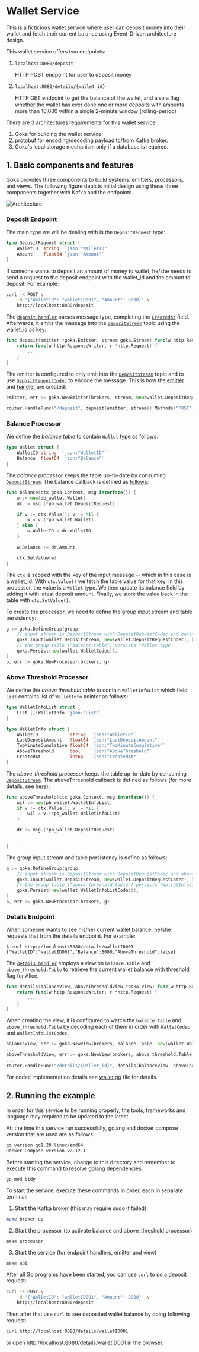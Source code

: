 # Wallet Service

This is a ficticious wallet service where user can deposit money into their wallet and fetch their current balance using Event-Driven architecture design.

This wallet service offers two endpoints:

1. `localhost:8080/deposit`

   HTTP POST endpoint for user to deposit money

2. `localhost:8080/details/{wallet_id}`

   HTTP GET endpoint to get the balance of the wallet, and also a ﬂag whether the wallet has ever done one
   or more deposits with amounts more than 10,000 within a single 2-minute window (rolling-period)

There are 3 architectures requirements for this wallet service :

1. Goka for building the wallet service.
2. protobuf for encoding/decoding payload to/from Kafka broker.
3. Goka's local storage mechanism only if a database is required.

## 1. Basic components and features

Goka provides three components to build systems: emitters, processors, and views.
The following figure depicts initial design using these three components together with Kafka and the endpoints.

![Architecture](img/wallet-service-arch.png)

### Deposit Endpoint

The main type we will be dealing with is the `DepositRequest` type:

```go
type DepositRequest struct {
	WalletID  string  `json:"WalletID"`
	Amount    float64 `json:"Amount"`
}
```

If someone wants to deposit an amount of money to wallet, he/she needs to send a request to the deposit endpoint with the wallet_id and the amount to deposit.
For example:

```sh
curl -X POST \
    -d '{"WalletID": "walletID001", "Amount": 8000}' \
    http://localhost:8080/deposit
```

The [`deposit handler`](service/service.go#L50) parses message type, completing the [`CreatedAt`](service/service.go#66) field. Afterwards, it emits the message into the [`DepositStream`](wallet.go#L10) topic using the wallet_id as key:

```go
func deposit(emitter *goka.Emitter, stream goka.Stream) func(w http.ResponseWriter, r *http.Request) {
	return func(w http.ResponseWriter, r *http.Request) {
		...
	}
}
```

The emitter is configured to only emit into the [`DepositStream`](wallet.go#L10) topic and to use [`DepositRequestCodec`](wallet.go#L48) to encode the message.
This is how the [emitter](service/service.go#L36) and [handler](service/service.go#L43) are created:

```go
emitter, err := goka.NewEmitter(brokers, stream, new(wallet.DepositRequestCodec))
...
router.HandleFunc("/deposit", deposit(emitter, stream)).Methods("POST")
```

### Balance Processor

We define the _balance table_ to contain `Wallet` type as follows:

```go
type Wallet struct {
	WalletID string  `json:"WalletID"`
	Balance  float64 `json:"Balance"`
}
```

The _balance processor_ keeps the table up-to-date by consuming [`DepositStream`](wallet.go#L10).
The balance callback is defined as [follows](balance/balance.go#L18):

```go
func balance(ctx goka.Context, msg interface{}) {
	w := new(pb_wallet.Wallet)
	dr := msg.(*pb_wallet.DepositRequest)

	if v := ctx.Value(); v != nil {
		w = v.(*pb_wallet.Wallet)
	} else {
		w.WalletID = dr.WalletID
	}

	w.Balance += dr.Amount

	ctx.SetValue(w)
}
```

The `ctx` is scoped with the key of the input message -- which in this case is a wallet_id.
With `ctx.Value()` we fetch the table value for that key.
In this processor, the value is a `Wallet` type.
We then update its balance field by adding it with latest deposit amount.
Finally, we store the value back in the table with `ctx.SetValue()`.

To create the processor, we need to define the group input stream and table persistency:

```go
g := goka.DefineGroup(group,
    // input stream is DepositStream with DepositRequestCodec and balance callback
    goka.Input(wallet.DepositStream, new(wallet.DepositRequestCodec), balance),
    // the group table ("balance-table") persists *Wallet type
    goka.Persist(new(wallet.WalletCodec)),
)
p, err := goka.NewProcessor(brokers, g)
```

### Above Threshold Processor

We define the _above threshold table_ to contain `WalletInfoList` which field `List` contains list of `WalletInfo` pointer as follows:

```go
type WalletInfoList struct {
	List []*WalletInfo `json:"List"`
}

type WalletInfo struct {
	WalletID            string  `json:"WalletID"`
	LastDepositAmount   float64 `json:"LastDepositAmount"`
	TwoMinuteCumulative float64 `json:"TwoMinuteCumulative"`
	AboveThreshold      bool    `json:"AboveThreshold"`
	CreatedAt           int64   `json:"CreatedAt"`
}
```

The _above_threshold processor_ keeps the table up-to-date by consuming [`DepositStream`](wallet.go#L10).
The aboveThreshold callback is defined as follows (for more details, see [here](above_threshold/above_threshold.go#L23)):

```go
func aboveThreshold(ctx goka.Context, msg interface{}) {
	wil := new(pb_wallet.WalletInfoList)
	if v := ctx.Value(); v != nil {
		wil = v.(*pb_wallet.WalletInfoList)
	}

	dr := msg.(*pb_wallet.DepositRequest)

	...
}
```

The group input stream and table persistency is define as follows:

```go
g := goka.DefineGroup(group,
    // input stream is DepositStream with DepositRequestCodec and aboveThreshold callback
    goka.Input(wallet.DepositStream, new(wallet.DepositRequestCodec), aboveThreshold),
    // the group table ("above_threshold-table") persists *WalletInfoList type
    goka.Persist(new(wallet.WalletInfoListCodec)),
)
p, err := goka.NewProcessor(brokers, g)
```

### Details Endpoint

When someone wants to see his/her current wallet balance, he/she requests that from the details endpoint.
For example:

```
$ curl http://localhost:8080/details/walletID001
{"WalletID":"walletID001","Balance":8000,"AboveThreshold":false}
```

The [`details handler`](service/service.go#L79) employs a view on `balance.Table` and `above_threshold.Table` to retrieve the current wallet balance with threshold flag for Alice.

```go
func details(balanceView, aboveThresholdView *goka.View) func(w http.ResponseWriter, r *http.Request) {
	return func(w http.ResponseWriter, r *http.Request) {
		...
	}
}
```

When creating the view, it is configured to watch the `balance.Table` and `above_threshold.Table` by decoding each of them in order with `WalletCodec` and `WalletInfoListCodec`.

```go
balanceView, err := goka.NewView(brokers, balance.Table, new(wallet.WalletCodec))
...
aboveThresholdView, err := goka.NewView(brokers, above_threshold.Table, new(wallet.WalletInfoListCodec))
...
router.HandleFunc("/details/{wallet_id}", details(balanceView, aboveThresholdView)).Methods("GET")
```

For codec implementation details see [wallet.go](wallet.go) file for details.

## 2. Running the example

In order for this service to be running properly, the tools, frameworks and language may required to be updated to the latest.

Att the time this service run successfully, golang and docker compose version that are used are as follows:

```sh
go version go1.20 linux/amd64
Docker Compose version v2.12.1
```

Before starting the service, change to this directory and remember to execute this command to resolve golang dependencies:

```sh
go mod tidy
```

To start the service, execute these commands in order, each in separate terminal:

1. Start the Kafka broker (this may require sudo if failed)

```sh
make broker-up
```

2. Start the processor (to activate balance and above_threshold processor)

```
make processor
```

3. Start the service (for endpoint handlers, emitter and view)

```
make api
```

After all Go programs have been started, you can use `curl` to do a deposit request:

```sh
curl -X POST \
    -d '{"WalletID": "walletID001", "Amount": 8000}' \
    http://localhost:8080/deposit
```

Then after that use `curl` to see deposited wallet balance by doing following request:

```sh
curl http://localhost:8080/details/walletID001
```

or open [http://localhost:8080/details/walletID001](http://localhost:8080/details/walletID001) in the browser.
